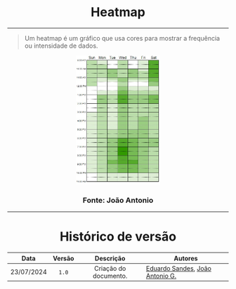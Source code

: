 <center>

# Heatmap

</center>

---

> Um heatmap é um gráfico que usa cores para mostrar a frequência ou intensidade de dados.

<center>

<img src="https://raw.githubusercontent.com/Hunter104/requisitos-quintoandar-2024.1/main/docs/assets/heatmap.jpg?raw=true" style="width:20vw"/> 

### Fonte: João Antonio

</center> 

---

<center>

# Histórico de versão

</center>

<div style="margin: 0 auto; width: fit-content;">

|    Data    | Versão |       Descrição       | Autores                                                                                              |
|:----------:|:------:|:---------------------:|------------------------------------------------------------------------------------------------------|
| 23/07/2024 | `1.0`  | Criação do documento. | [Eduardo Sandes](https://github.com/DiceRunner714), [João Antonio G.](https://github.com/joaoseisei) |

</div>